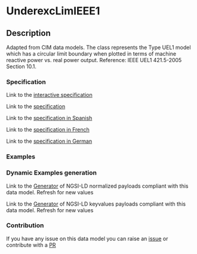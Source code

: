 # UnderexcLimIEEE1

## Description 

Adapted from CIM data models. The class represents the Type UEL1 model which has a circular limit boundary when plotted in terms of machine reactive power vs. real power output.  Reference: IEEE UEL1 421.5-2005 Section 10.1.
### Specification

Link to the [interactive specification](https://swagger.lab.fiware.org/?url=https://smart-data-models.github.io/dataModel.EnergyCIM/UnderexcLimIEEE1/swagger.yaml)

Link to the [specification](https://smart-data-models.github.io/dataModel.EnergyCIM/UnderexcLimIEEE1/doc/spec.md)

Link to the [specification in Spanish](https://smart-data-models.github.io/dataModel.EnergyCIM/UnderexcLimIEEE1/doc/spec_ES.md)

Link to the [specification in French](https://smart-data-models.github.io/dataModel.EnergyCIM/UnderexcLimIEEE1/doc/spec_FR.md)

Link to the [specification in German](https://smart-data-models.github.io/dataModel.EnergyCIM/UnderexcLimIEEE1/doc/spec_DE.md)
### Examples
### Dynamic Examples generation

Link to the [Generator](https://smartdatamodels.org/extra/ngsi-ld_generator_v0.92.php?schemaUrl=https://raw.githubusercontent.com/smart-data-models/dataModel.EnergyCIM/master/UnderexcLimIEEE1/schema.json&email=info@smartdatamodels.org) of NGSI-LD normalized payloads compliant with this data model. Refresh for new values

Link to the [Generator](https://smartdatamodels.org/extra/ngsi-ld_generator_keyvalues_v0.92.php?schemaUrl=https://raw.githubusercontent.com/smart-data-models/dataModel.EnergyCIM/master/UnderexcLimIEEE1/schema.json&email=info@smartdatamodels.org) of NGSI-LD keyvalues payloads compliant with this data model. Refresh for new values
### Contribution

 If you have any issue on this data model you can raise an [issue](https://github.com/smart-data-models/dataModel.EnergyCIM/issues)  or contribute with a [PR](https://github.com/smart-data-models/dataModel.EnergyCIM/pulls)